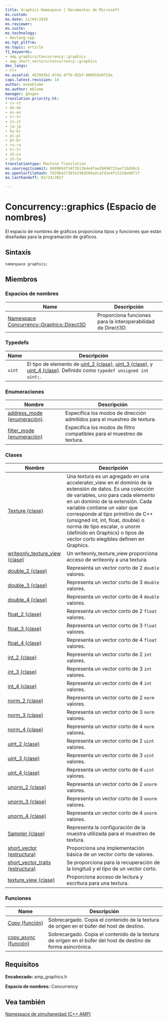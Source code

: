 ```yaml
---
title: Graphics Namespace | Documentos de Microsoft
ms.custom: 
ms.date: 11/04/2016
ms.reviewer: 
ms.suite: 
ms.technology:
- devlang-cpp
ms.tgt_pltfrm: 
ms.topic: article
f1_keywords:
- amp_graphics/Concurrency::graphics
- amp_short_vectors/Concurrency::graphics
dev_langs:
- C++
ms.assetid: 4529d3b1-d7da-4ffb-82bf-080915e0f23e
caps.latest.revision: 14
author: mikeblome
ms.author: mblome
manager: ghogen
translation.priority.ht:
- cs-cz
- de-de
- es-es
- fr-fr
- it-it
- ja-jp
- ko-kr
- pl-pl
- pt-br
- ru-ru
- tr-tr
- zh-cn
- zh-tw
translationtype: Machine Translation
ms.sourcegitcommit: 040985df34f2613b4e4fae29498721aef15d50cb
ms.openlocfilehash: fd29b427307e336d560a2caf42e4fc5228e8071f
ms.lasthandoff: 02/24/2017

---
```

# <a name="concurrencygraphics-namespace"></a>Concurrency::graphics (Espacio de nombres)
El espacio de nombres de gráficos proporciona tipos y funciones que están diseñadas para la programación de gráficos.  
  
## <a name="syntax"></a>Sintaxis  
  
```  
namespace graphics;  
```  
  
## <a name="members"></a>Miembros  
  
### <a name="namespaces"></a>Espacios de nombres  
  
|Name|Descripción|  
|----------|-----------------|  
|[Namespace Concurrency::Graphics::Direct3D](concurrency-graphics-direct3d-namespace.md)|Proporciona funciones para la interoperabilidad de Direct3D.|  
  
### <a name="typedefs"></a>Typedefs  
  
|Name|Descripción|  
|----------|-----------------|  
|`uint`|El tipo de elemento de [uint_2 (clase)](uint-2-class.md), [uint_3 (clase)](uint-3-class.md), y [uint_4 (clase)](uint-4-class.md). Definido como `typedef unsigned int uint;`.|  
  
### <a name="enumerations"></a>Enumeraciones  
  
|Nombre|Descripción|  
|----------|-----------------|  
|[address_mode (enumeración)](concurrency-graphics-namespace-enums.md#address_mode).|Especifica los modos de dirección admitidos para el muestreo de textura.|  
|[filter_mode (enumeración)](concurrency-graphics-namespace-enums.md#filter_mode)|Especifica los modos de filtro compatibles para el muestreo de textura.|  
  
### <a name="classes"></a>Clases  
  
|Nombre|Descripción|  
|----------|-----------------|  
|[Texture (clase)](texture-class.md)|Una textura es un agregado en una accelerator_view en el dominio de la extensión de datos. Es una colección de variables, uno para cada elemento en un dominio de la extensión. Cada variable contiene un valor que corresponde al tipo primitivo de C++ (unsigned int, int, float, double) o norma de tipo escalar, o unorm (definido en Graphics) o tipos de vector corto elegibles definen en Graphics.|  
|[writeonly_texture_view (clase)](writeonly-texture-view-class.md)|Un writeonly_texture_view proporciona acceso de writeonly a una textura.|  
|[double_2 (clase)](double-2-class.md)|Representa un vector corto de 2 `double` valores.|  
|[double_3 (clase)](double-3-class.md)|Representa un vector corto de 3 `double` valores.|  
|[double_4 (clase)](double-4-class.md)|Representa un vector corto de 4 `double` valores.|  
|[float_2 (clase)](float-2-class.md)|Representa un vector corto de 2 `float` valores.|  
|[float_3 (clase)](float-3-class.md)|Representa un vector corto de 3 `float` valores.|  
|[float_4 (clase)](float-4-class.md)|Representa un vector corto de 4 `float` valores.|  
|[int_2 (clase)](int-2-class.md)|Representa un vector corto de 2 `int` valores.|  
|[int_3 (clase)](int-3-class.md)|Representa un vector corto de 3 `int` valores.|  
|[int_4 (clase)](int-4-class.md)|Representa un vector corto de 4 `int` valores.|  
|[norm_2 (clase)](norm-2-class.md)|Representa un vector corto de 2 `norm` valores.|  
|[norm_3 (clase)](norm-3-class.md)|Representa un vector corto de 3 `norm` valores.|  
|[norm_4 (clase)](norm-4-class.md)|Representa un vector corto de 4 `norm` valores.|  
|[uint_2 (clase)](uint-2-class.md)|Representa un vector corto de 2 `uint` valores.|  
|[uint_3 (clase)](uint-3-class.md)|Representa un vector corto de 3 `uint` valores.|  
|[uint_4 (clase)](uint-4-class.md)|Representa un vector corto de 4 `uint` valores.|  
|[unorm_2 (clase)](unorm-2-class.md)|Representa un vector corto de 2 `unorm` valores.|  
|[unorm_3 (clase)](unorm-3-class.md)|Representa un vector corto de 3 `unorm` valores.|  
|[unorm_4 (clase)](unorm-4-class.md)|Representa un vector corto de 4 `unorm` valores.|  
|[Sampler (clase)](sampler-class.md)|Representa la configuración de la muestra utilizada para el muestreo de textura.|  
|[short_vector (estructura)](short-vector-structure.md)|Proporciona una implementación básica de un vector corto de valores.|  
|[short_vector_traits (estructura)](short-vector-traits-structure.md)|Se proporciona para la recuperación de la longitud y el tipo de un vector corto.|  
|[texture_view (clase)](texture-view-class.md)|Proporciona acceso de lectura y escritura para una textura.|  
  
### <a name="functions"></a>Funciones  
  
|Name|Descripción|  
|----------|-----------------|  
|[Copy (función)](concurrency-graphics-namespace-functions.md#copy)|Sobrecargado. Copia el contenido de la textura de origen en el búfer del host de destino.|  
|[copy_async (función)](concurrency-graphics-namespace-functions.md#copy_async)|Sobrecargado. Copia el contenido de la textura de origen en el búfer del host de destino de forma asincrónica.|  
  
## <a name="requirements"></a>Requisitos  
 **Encabezado:** amp_graphics.h  
  
 **Espacio de nombres:** Concurrency  
  
## <a name="see-also"></a>Vea también  
 [Namespace de simultaneidad (C++ AMP)](concurrency-namespace-cpp-amp.md)

